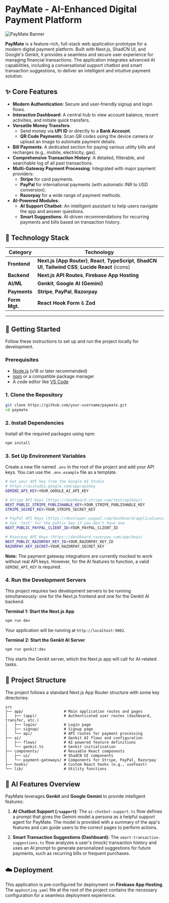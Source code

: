 # PayMate - AI-Enhanced Digital Payment Platform

![PayMate Banner]("https://github.com/user-attachments/assets/a9933391-fd54-4f54-b910-e30790473ac6")

**PayMate** is a feature-rich, full-stack web application prototype for a modern digital payment platform. Built with Next.js, ShadCN UI, and Google's Genkit, it provides a seamless and secure user experience for managing financial transactions. The application integrates advanced AI capabilities, including a conversational support chatbot and smart transaction suggestions, to deliver an intelligent and intuitive payment solution.

## ✨ Core Features

- **Modern Authentication**: Secure and user-friendly signup and login flows.
- **Interactive Dashboard**: A central hub to view account balance, recent activities, and initiate quick transfers.
- **Versatile Money Transfers**:
    - Send money via **UPI ID** or directly to a **Bank Account**.
    - **QR Code Payments**: Scan QR codes using the device camera or upload an image to automate payment details.
- **Bill Payments**: A dedicated section for paying various utility bills and recharges (e.g., mobile, electricity, gas).
- **Comprehensive Transaction History**: A detailed, filterable, and searchable log of all past transactions.
- **Multi-Gateway Payment Processing**: Integrated with major payment providers:
    - **Stripe** for card payments.
    - **PayPal** for international payments (with automatic INR to USD conversion).
    - **Razorpay** for a wide range of payment methods.
- **AI-Powered Modules**:
    - **AI Support Chatbot**: An intelligent assistant to help users navigate the app and answer questions.
    - **Smart Suggestions**: AI-driven recommendations for recurring payments and bills based on transaction history.

## 🚀 Technology Stack

| Category      | Technology                                                                                                  |
|---------------|-------------------------------------------------------------------------------------------------------------|
| **Frontend**  | **Next.js (App Router)**, **React**, **TypeScript**, **ShadCN UI**, **Tailwind CSS**, **Lucide React** (icons) |
| **Backend**   | **Next.js API Routes**, **Firebase App Hosting**                                                            |
| **AI/ML**     | **Genkit**, **Google AI (Gemini)**                                                                            |
| **Payments**  | **Stripe**, **PayPal**, **Razorpay**                                                                        |
| **Form Mgt.** | **React Hook Form** & **Zod**                                                                               |

---

## 🏁 Getting Started

Follow these instructions to set up and run the project locally for development.

### Prerequisites

- [Node.js](https://nodejs.org/en) (v18 or later recommended)
- [npm](https://www.npmjs.com/) or a compatible package manager
- A code editor like [VS Code](https://code.visualstudio.com/)

### 1. Clone the Repository

```bash
git clone https://github.com/your-username/paymate.git
cd paymate
```

### 2. Install Dependencies

Install all the required packages using npm:

```bash
npm install
```

### 3. Set Up Environment Variables

Create a new file named `.env` in the root of the project and add your API keys. You can use the `.env.example` file as a template.

```bash
# Get your API key from the Google AI Studio
# https://aistudio.google.com/app/apikey
GEMINI_API_KEY=YOUR_GOOGLE_AI_API_KEY

# Stripe API Keys (https://dashboard.stripe.com/test/apikeys)
NEXT_PUBLIC_STRIPE_PUBLISHABLE_KEY=YOUR_STRIPE_PUBLISHABLE_KEY
STRIPE_SECRET_KEY=YOUR_STRIPE_SECRET_KEY

# PayPal API Keys (https://developer.paypal.com/dashboard/applications/sandbox)
# Use 'test' for the public key if you don't have one
NEXT_PUBLIC_PAYPAL_CLIENT_ID=YOUR_PAYPAL_CLIENT_ID

# Razorpay API Keys (https://dashboard.razorpay.com/app/keys)
NEXT_PUBLIC_RAZORPAY_KEY_ID=YOUR_RAZORPAY_KEY_ID
RAZORPAY_KEY_SECRET=YOUR_RAZORPAY_SECRET_KEY
```
**Note:** The payment gateway integrations are currently mocked to work without real API keys. However, for the AI features to function, a valid `GEMINI_API_KEY` is required.

### 4. Run the Development Servers

This project requires two development servers to be running simultaneously: one for the Next.js frontend and one for the Genkit AI backend.

**Terminal 1: Start the Next.js App**
```bash
npm run dev
```
Your application will be running at `http://localhost:9002`.

**Terminal 2: Start the Genkit AI Server**
```bash
npm run genkit:dev
```
This starts the Genkit server, which the Next.js app will call for AI-related tasks.

## 📂 Project Structure

The project follows a standard Next.js App Router structure with some key directories:

```
src
├── app/                  # Main application routes and pages
│   ├── (app)/            # Authenticated user routes (dashboard, transfer, etc.)
│   ├── login/            # Login page
│   ├── signup/           # Signup page
│   └── api/              # API routes for payment processing
├── ai/                   # Genkit AI flows and configuration
│   ├── flows/            # AI-powered feature definitions
│   └── genkit.ts         # Genkit initialization
├── components/           # Reusable React components
│   ├── ui/               # ShadCN UI components
│   └── payment-gateways/ # Components for Stripe, PayPal, Razorpay
├── hooks/                # Custom React hooks (e.g., useToast)
└── lib/                  # Utility functions
```

## 🤖 AI Features Overview

PayMate leverages **Genkit** and **Google Gemini** to provide intelligent features:

1.  **AI Chatbot Support (`/support`)**: The `ai-chatbot-support.ts` flow defines a prompt that gives the Gemini model a persona as a helpful support agent for PayMate. The model is provided with a summary of the app's features and can guide users to the correct pages to perform actions.

2.  **Smart Transaction Suggestions (Dashboard)**: The `smart-transaction-suggestions.ts` flow analyzes a user's (mock) transaction history and uses an AI prompt to generate personalized suggestions for future payments, such as recurring bills or frequent purchases.

## ☁️ Deployment

This application is pre-configured for deployment on **Firebase App Hosting**. The `apphosting.yaml` file at the root of the project contains the necessary configuration for a seamless deployment experience.
